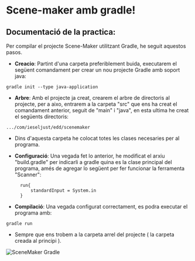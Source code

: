 # Scene-maker amb gradle!


## Documentació de la practica:

Per compilar el projecte Scene-Maker utilitzant Gradle, he seguit aquestos pasos.

* **Creacio**: Partint d'una carpeta preferiblement buida, executarem el següent comandament per crear un nou projecte Gradle amb soport java:
  
``` gradle init --type java-application ```
  
* **Arbre**: Amb el projecte ja creat, crearem el arbre de directoris al projecte, per a aixo, entrarem a la carpeta "src" que ens ha creat el comandament anterior, seguit de "main" i "java", en esta ultima he creat el següents directoris:
  
``` .../com/ieseljust/edd/scenemaker ```

* Dins d'aquesta carpeta he colocat totes les clases necesaries per al programa.

* **Configuració**: Una vegada fet lo anterior, he modificat el arxiu "build.gradle" per indicarli a gradle quina es la clase principal del programa, amés de agregar lo següent per fer funcionar la ferramenta "Scanner":
  
  ```   
    run{
        standardInput = System.in
    } 
    ```
  
* **Compilació**: Una vegada configurat correctament, es podra executar el programa amb:

``` gradle run ```

* Sempre que ens trobem a la carpeta arrel del projecte ( la carpeta creada al principi ).

![SceneMaker Gradle](img/SceneMaker.png)